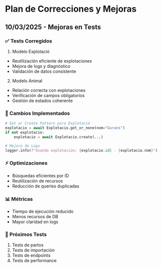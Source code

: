# Plan de Correcciones y Mejoras

## 10/03/2025 - Mejoras en Tests

### ✅ Tests Corregidos
1. Modelo Explotació
- Reutilización eficiente de explotaciones
- Mejora de logs y diagnóstico
- Validación de datos consistente

2. Modelo Animal 
- Relación correcta con explotaciones
- Verificación de campos obligatorios
- Gestión de estados coherente

### 🔄 Cambios Implementados 
```python
# Get or Create Pattern para Explotació
explotacio = await Explotacio.get_or_none(nom="Gurans")
if not explotacio:
    explotacio = await Explotacio.create(...)

# Mejora de Logs
logger.info(f"Usando explotación: {explotacio.id} - {explotacio.nom}")
```

### ⚡ Optimizaciones
- Búsquedas eficientes por ID
- Reutilización de recursos
- Reducción de queries duplicadas

### 📊 Métricas
- Tiempo de ejecución reducido
- Menos recursos de DB
- Mayor claridad en logs

### 📌 Próximos Tests
1. Tests de partos
2. Tests de importación
3. Tests de endpoints
4. Tests de performance